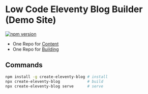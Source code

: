 # Low Code Eleventy Blog Builder (Demo Site)

[![npm version](https://badge.fury.io/js/create-eleventy-blog.svg)](https://www.npmjs.com/package/create-eleventy-blog)

* One Repo for [Content](https://github.com/KyleMit/create-eleventy-blog-demo)
* One Repo for [Building](https://github.com/KyleMit/create-eleventy-blog)

## Commands

```bash
npm install -g create-eleventy-blog # install
npx create-eleventy-blog            # build
npx create-eleventy-blog serve      # serve
```

